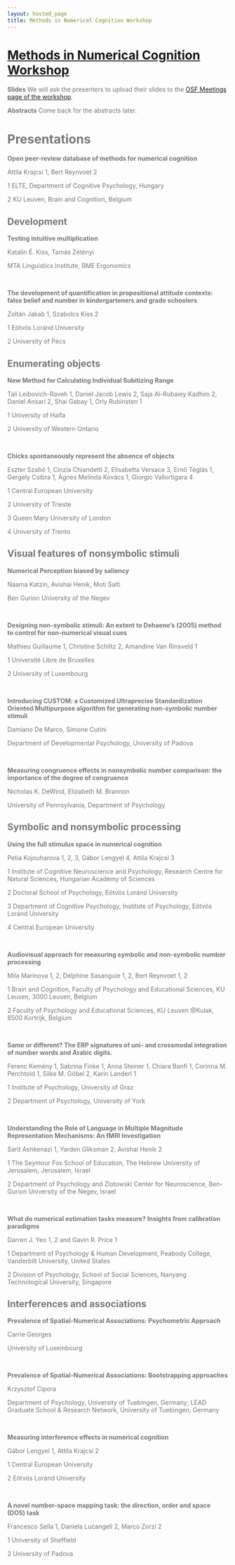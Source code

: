 ```yaml
---
layout: hosted_page
title: Methods in Numerical Cognition Workshop
---
```


<style>
body {color: #777; margin-bottom: 0.0}
</style>

# [Methods in Numerical Cognition Workshop](numerical_cognition_methods_workshop)

__Slides__ We will ask the presenters to upload their slides to the [OSF Meetings page of the workshop](https://osf.io/view/MNCW2019/).

__Abstracts__ Come back for the abstracts later.

# Presentations

__Open peer-review database of methods for numerical cognition__

Attila Krajcsi 1, Bert Reynvoet 2

1 ELTE, Department of Cognitive Psychology, Hungary

2 KU Leuven, Brain and Cognition, Belgium

## Development

__Testing intuitive multiplication__

Katalin É. Kiss, Tamás Zétényi

MTA Linguistics Institute, BME Ergonomics

<br>

__The development of quantification in propositional attitude contexts: false belief and number in kindergarteners and grade schoolers__

Zoltán Jakab 1, Szabolcs Kiss 2

1 Eötvös Loránd University

2 University of Pécs


## Enumerating objects

__New Method for Calculating Individual Subitizing Range__

Tali Leibovich-Raveh 1, Daniel Jacob Lewis 2, Saja Al-Rubaiey Kadhim 2, Daniel Ansari 2, Shai Gabay 1, Orly Rubinsten 1

1 University of Haifa

2 University of Western Ontario

<br>

__Chicks spontaneously represent the absence of objects__

Eszter Szabó 1, Cinzia Chiandetti 2, Elisabetta Versace 3, Ernő Téglás 1, Gergely Csibra 1, Ágnes Melinda Kovács 1, Giorgio Vallortigara 4

1 Central European University

2 University of Trieste

3 Queen Mary University of London

4 University of Trento

## Visual features of nonsymbolic stimuli

__Numerical Perception biased by saliency__

Naama Katzin, Avishai Henik, Moti Salti

Ben Gurion University of the Negev

<br>

__Designing non-symbolic stimuli: An extent to Dehaene’s (2005) method to control for non-numerical visual cues__

Mathieu Guillaume 1, Christine Schiltz 2, Amandine Van Rinsveld 1

1 Université Libre de Bruxelles

2 University of Luxembourg

<br>

__Introducing CUSTOM: a Customized Ultraprecise Standardization Oriented Multipurpose algorithm for generating non-symbolic number stimuli__

Damiano De Marco, Simone Cutini

Department of Developmental Psychology, University of Padova

<br>

__Measuring congruence effects in nonsymbolic number comparison: the importance of the degree of congruence__

Nicholas K. DeWind, Elizabeth M. Brannon

University of Pennsylvania, Department of Psychology

## Symbolic and nonsymbolic processing

__Using the full stimulus space in numerical cognition__

Petia Kojouharova 1, 2, 3, Gábor Lengyel 4, Attila Krajcsi 3

1 Institute of Cognitive Neuroscience and Psychology, Research Centre for Natural Sciences, Hungarian Academy of Sciences

2 Doctoral School of Psychology, Eötvös Loránd University

3 Department of Cognitive Psychology, Institute of Psychology, Eötvös Loránd University

4 Central European University

<br>

__Audiovisual approach for measuring symbolic and non-symbolic number processing__

Mila Marinova 1, 2, Delphine Sasanguie 1, 2, Bert Reynvoet 1, 2

1 Brain and Cognition, Faculty of Psychology and Educational Sciences, KU Leuven, 3000 Leuven, Belgium

2 Faculty of Psychology and Educational Sciences, KU Leuven @Kulak, 8500 Kortrijk, Belgium

<br>

__Same or different? The ERP signatures of uni- and crossmodal integration of number words and Arabic digits.__

Ferenc Kemény 1, Sabrina Finke 1, Anna Steiner 1, Chiara Banfi 1, Corinna M. Perchtold 1, Silke M. Göbel 2, Karin Landerl 1

1 Institute of Psychology, University of Graz

2 Department of Psychology, University of York

<br>

__Understanding the Role of Language in Multiple Magnitude Representation Mechanisms: An fMRI Investigation__

Sarit Ashkenazi 1, Yarden Gliksman 2, Avishai Henik 2

1 The Seymour Fox School of Education, The Hebrew University of Jerusalem, Jerusalem, Israel

2 Department of Psychology and Zlotowski Center for Neuroscience, Ben-Gurion University of the Negev, Israel

<br>

__What do numerical estimation tasks measure? Insights from calibration paradigms__

Darren J. Yeo 1, 2 and Gavin R. Price 1

1 Department of Psychology & Human Development, Peabody College, Vanderbilt University, United States

2 Division of Psychology, School of Social Sciences, Nanyang Technological University, Singapore

## Interferences and associations

__Prevalence of Spatial-Numerical Associations: Psychometric Approach__

Carrie Georges

University of Luxembourg

<br>

__Prevalence of Spatial-Numerical Associations: Bootstrapping approaches__

Krzysztof Cipora

Department of Psychology, University of Tuebingen, Germany; LEAD Graduate School & Research Network, University of Tuebingen, Germany

<br>

__Measuring interference effects in numerical cognition__

Gábor Lengyel 1, Attila Krajcsi 2

1 Central European University

2 Eötvös Loránd University

<br>

__A novel number-space mapping task: the direction, order and space (DOS) task__

Francesco Sella 1, Daniela Lucangeli 2, Marco Zorzi 2

1 University of Sheffield

2 University of Padova

<div class='four spacing'></div>